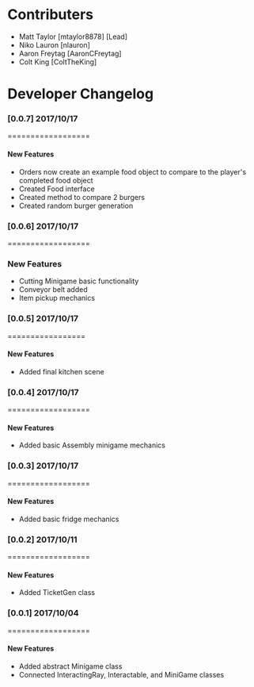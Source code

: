 # Contributers
- Matt Taylor [mtaylor8878] [Lead]
- Niko Lauron [nlauron]
- Aaron Freytag [AaronCFreytag]
- Colt King [ColtTheKing]

# Developer Changelog
### [0.0.7] 2017/10/17
==================
#### New Features
- Orders now create an example food object to compare to the player's completed food object
- Created Food interface
- Created method to compare 2 burgers
- Created random burger generation

### [0.0.6] 2017/10/17
==================
### New Features
- Cutting Minigame basic functionality
- Conveyor belt added
- Item pickup mechanics

### [0.0.5] 2017/10/17
=================
#### New Features
- Added final kitchen scene

### [0.0.4] 2017/10/17
==================
#### New Features
- Added basic Assembly minigame mechanics

### [0.0.3] 2017/10/17
==================
#### New Features
- Added basic fridge mechanics

### [0.0.2] 2017/10/11
==================
#### New Features
- Added TicketGen class

### [0.0.1] 2017/10/04
==================
#### New Features
- Added abstract Minigame class
- Connected InteractingRay, Interactable, and MiniGame classes